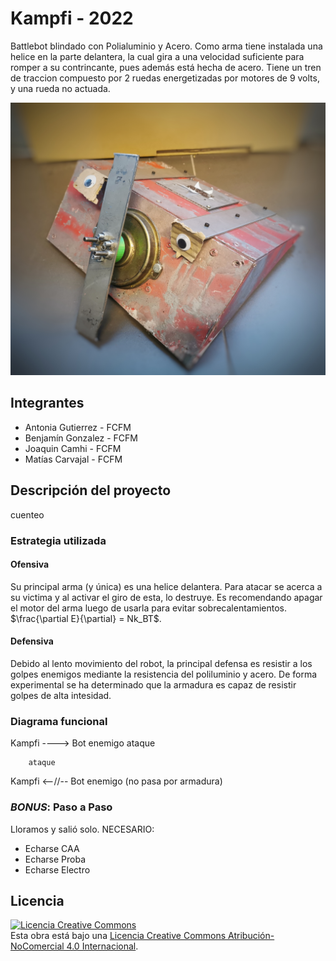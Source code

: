 # Kampfi - 2022
Battlebot blindado con Polialuminio y Acero. Como arma tiene instalada una helice en la parte delantera, la cual gira a una velocidad suficiente para romper a su contrincante, pues además está hecha de acero. Tiene un tren de traccion compuesto por 2 ruedas energetizadas por motores de 9 volts, y una rueda no actuada. 

![Kampfi](/multimedia/IMG_20221129_155900-01.jpeg)

## Integrantes
- Antonia Gutierrez - FCFM
- Benjamín Gonzalez - FCFM
- Joaquin Camhi - FCFM
- Matías Carvajal - FCFM

## Descripción del proyecto
cuenteo

### Estrategia utilizada
#### Ofensiva
Su principal arma (y única) es una helice delantera. Para atacar se acerca a su victima y al activar el giro de esta, lo destruye. Es recomendando apagar el motor del arma luego de usarla para evitar sobrecalentamientos. $\frac{\partial E}{\partial} = Nk_BT$. 

#### Defensiva
Debido al lento movimiento del robot, la principal defensa es resistir a los golpes enemigos mediante la resistencia del poliluminio y acero. De forma experimental se ha determinado que la armadura es capaz de resistir golpes de alta intesidad.

### Diagrama funcional
Kampfi ----> Bot enemigo
      ataque
      
        ataque
Kampfi <--//-- Bot enemigo
 (no pasa por armadura)

### *BONUS*: Paso a Paso
Lloramos y salió solo.
NECESARIO:
- Echarse CAA
- Echarse Proba
- Echarse Electro

## Licencia
<a rel="license" href="http://creativecommons.org/licenses/by-nc/4.0/"><img alt="Licencia Creative Commons" style="border-width:0" src="https://i.creativecommons.org/l/by-nc/4.0/88x31.png" /></a><br />Esta obra está bajo una <a rel="license" href="http://creativecommons.org/licenses/by-nc/4.0/">Licencia Creative Commons Atribución-NoComercial 4.0 Internacional</a>.

